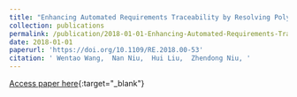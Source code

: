 ```yaml
---
title: "Enhancing Automated Requirements Traceability by Resolving Polysemy"
collection: publications
permalink: /publication/2018-01-01-Enhancing-Automated-Requirements-Traceability-by-Resolving-Polysemy
date: 2018-01-01
paperurl: 'https://doi.org/10.1109/RE.2018.00-53'
citation: ' Wentao Wang,  Nan Niu,  Hui Liu,  Zhendong Niu, '
---
```

[Access paper here](https://doi.org/10.1109/RE.2018.00-53){:target="_blank"}
